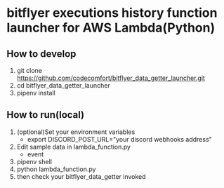 # bitflyer executions history function launcher for AWS Lambda(Python)



## How to develop

1. git clone https://github.com/codecomfort/bitflyer_data_getter_launcher.git
2. cd bitflyer_data_getter_launcher
3. pipenv install



## How to run(local)

1. (optional)Set your environment variables
   - export DISCORD_POST_URL="your discord webhooks address"
2. Edit sample data in lambda_function.py
   - event
3. pipenv shell
4. python lambda_function.py
5. then check your bitflyer_data_getter invoked

